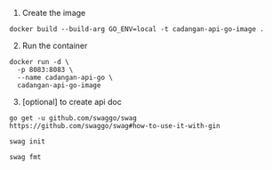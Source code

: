 1. Create the image

```
docker build --build-arg GO_ENV=local -t cadangan-api-go-image .
```

2. Run the container

```
docker run -d \
  -p 8083:8083 \
  --name cadangan-api-go \
  cadangan-api-go-image
```

3. [optional] to create api doc

```
go get -u github.com/swaggo/swag
https://github.com/swaggo/swag#how-to-use-it-with-gin

swag init

swag fmt
```
